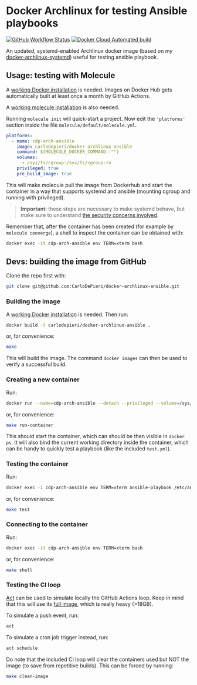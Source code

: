 # Docker Archlinux for testing Ansible playbooks

[![GitHub Workflow Status](https://img.shields.io/github/workflow/status/carlodepieri/docker-archlinux-ansible/CI?logo=github)](https://github.com/CarloDePieri/docker-archlinux-ansible/actions) [![Docker Cloud Automated build](https://img.shields.io/docker/cloud/automated/carlodepieri/docker-archlinux-ansible?logo=docker)](https://hub.docker.com/r/carlodepieri/docker-archlinux-ansible)

An updated, systemd-enabled Archlinux docker image (based on my [docker-archlinux-systemd](https://hub.docker.com/r/carlodepieri/docker-archlinux-systemd))
useful for testing ansible playbook.

## Usage: testing with Molecule

A [working Docker installation](https://docs.docker.com/engine/install/) is needed.
Images on Docker Hub gets automatically built at least once a month by GitHub Actions.

A [working molecule installation](https://molecule.readthedocs.io/en/latest/installation.html) is also needed.

Running `molecule init` will quick-start a project.
Now edit the `'platforms'` section inside the file `molecule/default/molecule.yml`.

```yml
platforms:
  - name: cdp-arch-ansible
    image: carlodepieri/docker-archlinux-ansible
    command: ${MOLECULE_DOCKER_COMMAND:-""}
    volumes:
      - /sys/fs/cgroup:/sys/fs/cgroup:ro
    privileged: true
    pre_build_image: true
```

This will make molecule pull the image from Dockerhub and start the container in a way that
supports systemd and ansible (mounting cgroup and running with privileged).

> **Important**: these steps are necessary to make systemd behave,
> but make sure to understand [the security concerns involved](https://docs.docker.com/engine/reference/run/#runtime-privilege-and-linux-capabilities).

Remember that, after the container has been created (for example by `molecule converge`),
a shell to inspect the container can be obtained with:

```bash
docker exec -it cdp-arch-ansible env TERM=xterm bash
```

## Devs: building the image from GitHub

Clone the repo first with:

```bash
git clone git@github.com:CarloDePieri/docker-archlinux-ansible.git
```

### Building the image

A [working Docker installation](https://docs.docker.com/engine/install/) is needed.
Then run:

```bash
docker build -t carlodepieri/docker-archlinux-ansible .
```

or, for convenience:

```bash
make
```

This will build the image. The command `docker images` can then be used to verify a
successful build.

### Creating a new container

Run:

```bash
docker run --name=cdp-arch-ansible --detach --privileged --volume=/sys/fs/cgroup:/sys/fs/cgroup:ro --volume=`pwd`:/etc/ansible/roles/role_under_test:ro carlodepieri/docker-archlinux-ansible
```

or, for convenience:

```bash
make run-container
```

This should start the container, which can should be then visible in `docker ps`.
It will also bind the current working directory inside the container, which can be handy to quickly test a playbook (like the included `test.yml`).

### Testing the container

Run:

```bash
docker exec -i cdp-arch-ansible env TERM=xterm ansible-playbook /etc/ansible/roles/role_under_test/test.yml --syntax-check
```

or, for convenience:

```bash
make test
```

### Connecting to the container

Run:

```bash
docker exec -it cdp-arch-ansible env TERM=xterm bash
```

or, for convenience:

```bash
make shell
```

### Testing the CI loop

[Act](https://github.com/nektos/act) can be used to simulate locally the GitHub Actions loop. Keep in mind that this will use its [full image](https://hub.docker.com/r/nektos/act-environments-ubuntu/tags), which is really heavy (>18GB).

To simulate a push event, run:

```bash
act
```

To simulate a cron job trigger instead, run:

```bash
act schedule
```

Do note that the included CI loop will clear the containers used but NOT the image (to save from repetitive builds). This can be forced by running:

```bash
make clean-image
```
